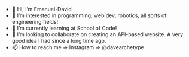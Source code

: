 - 👋 Hi, I’m Emanuel-David
- 👀 I’m interested in programming, web dev, robotics, all sorts of engineering fields!
- 🌱 I’m currently learning at School of Code!
- 💞️ I’m looking to collaborate on creating an API-based website. A very good idea I had since a long time ago.
- 📫 How to reach me => Instagram => @davearchetype

<!---
DaveArchetype/DaveArchetype is a ✨ special ✨ repository because its `README.md` (this file) appears on your GitHub profile.
You can click the Preview link to take a look at your changes.
--->
